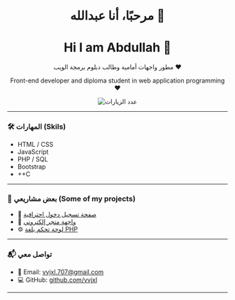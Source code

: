 <h1 align="center">مرحبًا، أنا عبدالله 👋</h1>
<h1 align="center">Hi I am Abdullah 👋</h1>

<p align="center">مطور واجهات أمامية وطالب دبلوم برمجة الويب ❤️</p>
<p align="center">Front-end developer and diploma student in web application programming ❤️</p>


<p align="center">
  <img src="https://visitor-badge.laobi.icu/badge?page_id=vvjxl.vvjxl" alt="عدد الزيارات" />
</p>

---

### 🛠 المهارات (Skils)
- HTML / CSS
- JavaScript 
- PHP / SQL
- Bootstrap
- ++C 

---

### 📁 بعض مشاريعي (Some of my projects) 

- 🔐 [صفحة تسجيل دخول احترافية](https://vvjxl.github.io/portfolio/login.html)
- 🛒 [واجهة متجر إلكتروني](https://vvjxl.github.io/portfolio/store.html)
- ⚙️ [لوحة تحكم بلغة PHP](https://vvjxl.github.io/portfolio/dashboard.php)

---

### 📬 تواصل معي

- 📧 Email: [vvjxl.707@gmail.com](mailto:vvjxl.707@gmail.com)
- 💻 GitHub: [github.com/vvjxl](https://github.com/vvjxl)

---
